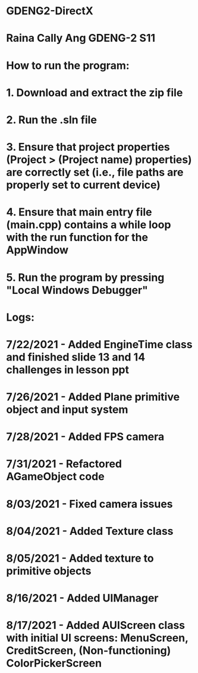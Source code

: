 # GDENG2-DirectX
# Raina Cally Ang GDENG-2 S11

# How to run the program:
# 1. Download and extract the zip file
# 2. Run the .sln file
# 3. Ensure that project properties (Project > (Project name) properties) are correctly set (i.e., file paths are properly set to current device)
# 4. Ensure that main entry file (main.cpp) contains a while loop with the run function for the AppWindow
# 5. Run the program by pressing "Local Windows Debugger"



# Logs:
# 7/22/2021 - Added EngineTime class and finished slide 13 and 14 challenges in lesson ppt
# 7/26/2021 - Added Plane primitive object and input system
# 7/28/2021 - Added FPS camera
# 7/31/2021 - Refactored AGameObject code
# 8/03/2021 - Fixed camera issues
# 8/04/2021 - Added Texture class
# 8/05/2021 - Added texture to primitive objects
# 8/16/2021 - Added UIManager
# 8/17/2021 - Added AUIScreen class with initial UI screens: MenuScreen, CreditScreen, (Non-functioning) ColorPickerScreen 